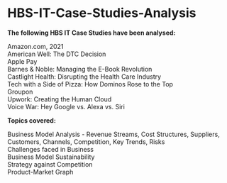 # HBS-IT-Case-Studies-Analysis

**The following HBS IT Case Studies have been analysed:**

Amazon.com, 2021<br />
American Well: The DTC Decision<br />
Apple Pay<br />
Barnes & Noble: Managing the E-Book Revolution<br />
Castlight Health: Disrupting the Health Care Industry<br />
Tech with a Side of Pizza: How Dominos Rose to the Top<br />
Groupon<br />
Upwork: Creating the Human Cloud<br />
Voice War: Hey Google vs. Alexa vs. Siri<br />


**Topics covered:**<br />

Business Model Analysis - Revenue Streams, Cost Structures, Suppliers, Customers, Channels, Competition, Key Trends, Risks<br />
Challenges faced in Business<br />
Business Model Sustainability<br />
Strategy against Competition<br />
Product-Market Graph<br />



